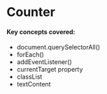 # Counter

#### Key concepts covered:

* document.querySelectorAll()
* forEach()
* addEventListener()
* currentTarget property
* classList
* textContent